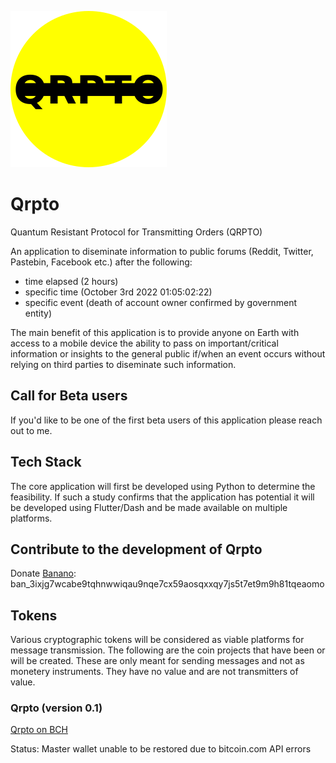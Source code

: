 ![Qrpto yellow logo](	https://github.com/noveoko/qrpto/blob/master/img/logo.png?raw=true)

# Qrpto

Quantum Resistant Protocol for Transmitting Orders (QRPTO)

An application to diseminate information to public forums (Reddit, Twitter, Pastebin, Facebook etc.) after the following:
* time elapsed (2 hours)
* specific time (October 3rd 2022 01:05:02:22)
* specific event (death of account owner confirmed by government entity)

The main benefit of this application is to provide anyone on Earth with access to a mobile device the ability to pass on important/critical information or insights to the general public if/when an event occurs without relying on third parties to diseminate such information.

## Call for Beta users

If you'd like to be one of the first beta users of this application please reach out to me.

## Tech Stack

The core application will first be developed using Python to determine the feasibility. If such a study confirms that the application has potential it will be developed using Flutter/Dash and be made available on multiple platforms.

## Contribute to the development of Qrpto

Donate [Banano](https://banano.cc): ban_3ixjg7wcabe9tqhnwwiqau9nqe7cx59aosqxxqy7js5t7et9m9h81tqeaomo

## Tokens

Various cryptographic tokens will be considered as viable platforms for message transmission. The following are the coin projects that have been or will be created. These are only meant for sending messages and not as monetery instruments. They have no value and are not transmitters of value.

### Qrpto (version 0.1)

[Qrpto on BCH](https://explorer.bitcoin.com/bch/token/d713ca2cdeb671f2cae6b4b85e61316902497e61d053d57d198869b306315142)

Status: Master wallet unable to be restored due to bitcoin.com API errors 
